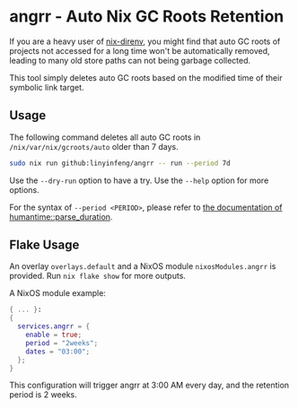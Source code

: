 # angrr - Auto Nix GC Roots Retention

If you are a heavy user of [nix-direnv](https://github.com/nix-community/nix-direnv), you might find that auto GC roots of projects not accessed for a long time won't be automatically removed, leading to many old store paths can not being garbage collected.

This tool simply deletes auto GC roots based on the modified time of their symbolic link target.

## Usage

The following command deletes all auto GC roots in `/nix/var/nix/gcroots/auto` older than 7 days.

```bash
sudo nix run github:linyinfeng/angrr -- run --period 7d
```

Use the `--dry-run` option to have a try.
Use the `--help` option for more options.

For the syntax of `--period <PERIOD>`, please refer to [the documentation of humantime::parse_duration](https://docs.rs/humantime/latest/humantime/fn.parse_duration.html).

## Flake Usage

An overlay `overlays.default` and a NixOS module `nixosModules.angrr` is provided. Run `nix flake show` for more outputs.

A NixOS module example:

```nix
{ ... }:
{
  services.angrr = {
    enable = true;
    period = "2weeks";
    dates = "03:00";
  };
}
```

This configuration will trigger angrr at 3:00 AM every day, and the retention period is 2 weeks.
